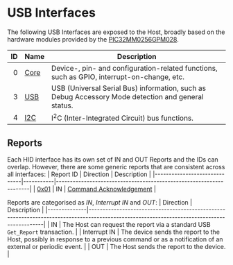 # USB Interfaces
The following USB Interfaces are exposed to the Host, broadly based on the hardware modules provided by
the [PIC32MM0256GPM028](https://github.com/lophtware/UsbCPic32Breakout/blob/master/doc/datasheets/mcu/PIC32MM0256GPM028.pdf).

| ID  | Name                                             | Description                                                                                        |
|----:|--------------------------------------------------|----------------------------------------------------------------------------------------------------|
|   0 | [Core](Core/Interface.md)                        | Device-, pin- and configuration-related functions, such as GPIO, interrupt-on-change, etc.         |
|   3 | [USB](Usb/Interface.md)                          | USB (Universal Serial Bus) information, such as Debug Accessory Mode detection and general status. |
|   4 | [I2C](I2c/Interface.md)                          | I<sup>2</sup>C (Inter-Integrated Circuit) bus functions.                                           |
<!--
|   1 | [Timer](Timer/Interface.md)                      | Basic timer functions.                                                                             |
|   2 | [CCP](Ccp/Interface.md)                          | CCP (Capture / Compare / Pulse-Width-Modulation) functions.                                        |
|   3 | [USB](Usb/Interface.md)                          | USB (Universal Serial Bus) information, such as Debug Accessory Mode detection and general status. |
|   4 | [I2C](I2c/Interface.md)                          | I<sup>2</sup>C (Inter-Integrated Circuit) bus functions.                                           |
|   5 | [UART](Uart/Interface.md)                        | UART (Universal Asynchronous Receive / Transmit) functions.                                        |
|   6 | [SPI](Spi/Interface.md)                          | SPI (Serial Peripheral Interface) bus functions.                                                   |
|   7 | [ADC](Adc/Interface.md)                          | ADC (Analogue-Digital Converter) functions.                                                        |
|   8 | [DAC](Dac/Interface.md)                          | DAC (Digital-Analogue Converter) functions.                                                        |
|   9 | [Comparator](Comparator/Interface.md)            | Comparator functions.                                                                              |
|  10 | [CLC](Clc/Interface.md)                          | CLC (Configurable Logic Cell) functions.                                                           |
-->

## Reports
Each HID interface has its own set of IN and OUT Reports and the IDs can overlap.  However, there are some generic reports that are consistent across all
interfaces:
| Report ID                    | Direction | Description                                                        |
|------------------------------|-----------|--------------------------------------------------------------------|
| [0x01](Reports/0x01.md)      | IN        | [Command Acknowledgement](Reports/0x01.md)                         |

Reports are categorised as _IN_, _Interrupt IN_ and _OUT_:
| Direction    | Description                                                                                                                                |
|--------------|--------------------------------------------------------------------------------------------------------------------------------------------|
| IN           | The Host can request the report via a standard USB `Get_Report` transaction.                                                               |
| Interrupt IN | The device sends the report to the Host, possibly in response to a previous command or as a notification of an external or periodic event. |
| OUT          | The Host sends the report to the device.                                                                                                   |

